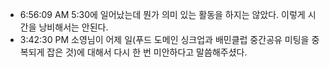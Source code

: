 
- 6:56:09 AM 5:30에 일어났는데 뭔가 의미 있는 활동을 하지는 않았다. 이렇게 시간을 낭비해서는 안된다.
- 3:42:30 PM 소영님이 어제 일(푸드 도메인 싱크업과 배민클럽 중간공유 미팅을 중복되게 잡은 것)에 대해서 다시 한 번 미안하다고 말씀해주셨다.